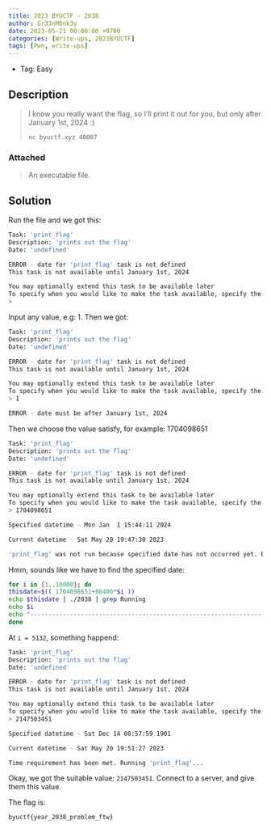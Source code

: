 ```yaml
---
title: 2023 BYUCTF - 2038
author: Gr33nM0nk3y
date: 2023-05-21 00:00:00 +0700
categories: [Write-ups, 2023BYUCTF]
tags: [Pwn, write-ups]
---
```


* Tag: Easy

## Description

> I know you really want the flag, so I'll print it out for you, but only after January 1st, 2024 :)  
> ```console
> nc byuctf.xyz 40007
> ```

### Attached

> An executable file.

## Solution

Run the file and we got this:

```sh
Task: 'print_flag'
Description: 'prints out the flag'
Date: 'undefined'

ERROR - date for 'print_flag' task is not defined
This task is not available until January 1st, 2024

You may optionally extend this task to be available later
To specify when you would like to make the task available, specify the number of seconds since January 1st, 1970 UTC
>
```

Input any value, e.g: 1. Then we got:
```sh
Task: 'print_flag'
Description: 'prints out the flag'
Date: 'undefined'

ERROR - date for 'print_flag' task is not defined
This task is not available until January 1st, 2024

You may optionally extend this task to be available later
To specify when you would like to make the task available, specify the number of seconds since January 1st, 1970 UTC
> 1

ERROR - date must be after January 1st, 2024
```

Then we choose the value satisfy, for example: 1704098651
```sh
Task: 'print_flag'
Description: 'prints out the flag'
Date: 'undefined'

ERROR - date for 'print_flag' task is not defined
This task is not available until January 1st, 2024

You may optionally extend this task to be available later
To specify when you would like to make the task available, specify the number of seconds since January 1st, 1970 UTC
> 1704098651

Specified datetime - Mon Jan  1 15:44:11 2024

Current datetime - Sat May 20 19:47:30 2023

'print_flag' was not run because specified date has not occurred yet. Exiting...
```

Hmm, sounds like we have to find the specified date:
```sh
for i in {1..10000}; do
thisdate=$(( 1704098651+86400*$i ))
echo $thisdate | ./2038 | grep Running
echo $i
echo "-----------------------------------------------------------------------------------"
done
```

At ```i = 5132```, something happend:
```sh
Task: 'print_flag'
Description: 'prints out the flag'
Date: 'undefined'

ERROR - date for 'print_flag' task is not defined
This task is not available until January 1st, 2024

You may optionally extend this task to be available later
To specify when you would like to make the task available, specify the number of seconds since January 1st, 1970 UTC
> 2147503451

Specified datetime - Sat Dec 14 08:57:59 1901

Current datetime - Sat May 20 19:51:27 2023

Time requirement has been met. Running 'print_flag'...
```

Okay, we got the suitable value: ```2147503451```. Connect to a server, and give them this value.

The flag is:
```
byuctf{year_2038_problem_ftw}
```

